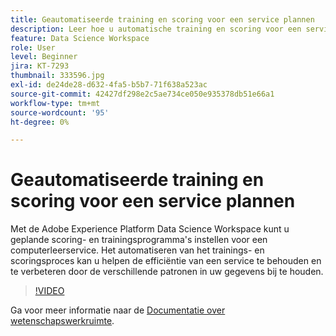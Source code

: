 ```yaml
---
title: Geautomatiseerde training en scoring voor een service plannen
description: Leer hoe u automatische training en scoring voor een service instelt in de Data Science Workspace.
feature: Data Science Workspace
role: User
level: Beginner
jira: KT-7293
thumbnail: 333596.jpg
exl-id: de24de28-d632-4fa5-b5b7-71f638a523ac
source-git-commit: 42427df298e2c5ae734ce050e935378db51e66a1
workflow-type: tm+mt
source-wordcount: '95'
ht-degree: 0%

---
```


# Geautomatiseerde training en scoring voor een service plannen

Met de Adobe Experience Platform Data Science Workspace kunt u geplande scoring- en trainingsprogramma&#39;s instellen voor een computerleerservice. Het automatiseren van het trainings- en scoringsproces kan u helpen de efficiëntie van een service te behouden en te verbeteren door de verschillende patronen in uw gegevens bij te houden.

>[!VIDEO](https://video.tv.adobe.com/v/333596?quality=12&learn=on)

Ga voor meer informatie naar de [Documentatie over wetenschapswerkruimte](https://experienceleague.adobe.com/docs/experience-platform/data-science-workspace/home.html).